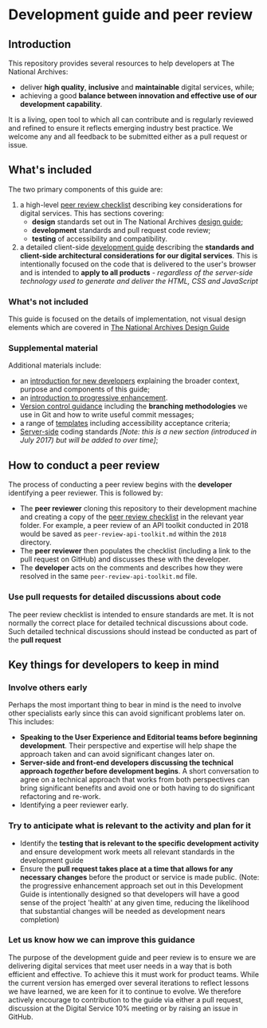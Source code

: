 # Development guide and peer review

## Introduction

This repository provides several resources to help developers at The National Archives:

* deliver **high quality**, **inclusive** and **maintainable** digital services, while;
* achieving a good **balance between innovation and effective use of our development capability**. 

It is a living, open tool to which all can contribute and is regularly reviewed and refined to ensure it reflects emerging industry best practice. We welcome any and all feedback to be submitted either as a pull request or issue. 

## What's included

The two primary components of this guide are:

1. a high-level [peer review checklist](/templates/peer-review-checklist.md) describing key considerations for digital services. This has sections covering: 
    - **design** standards set out in The National Archives [design guide](http://nationalarchives.gov.uk/design-guide/);
    - **development** standards and pull request code review;
    - **testing** of accessibility and compatibility.
2. a detailed client-side [development guide](/development-guide.md) describing the **standards and client-side architectural considerations for our digital services**. This is intentionally focused on the code that is delivered to the user's browser and is intended to **apply to all products** - _regardless of the server-side technology used to generate and deliver the HTML, CSS and JavaScript_

### What's not included

This guide is focused on the details of implementation, not visual design elements which are covered in [The National Archives Design Guide](http://nationalarchives.gov.uk/design-guide)

### Supplemental material

Additional materials include:

* an [introduction for new developers](supporting_material/development_standards_introduction_for_new_developers.pdf) explaining the broader context, purpose and components of this guide;
* an [introduction to progressive enhancement](supporting_material/progressive_enhancement_introduction.ppt).
* [Version control guidance](/version_control/) including the **branching methodologies** we use in Git and how to write useful commit messages;
* a range of [templates](/templates/) including accessibility acceptance criteria;
* [Server-side](/server_side_coding_standards) coding standards _[Note: this is a new section (introduced in July 2017) but will be added to over time]_;
    
## How to conduct a peer review 

The process of conducting a peer review begins with the **developer** identifying a peer reviewer. This is followed by:

* The **peer reviewer** cloning this repository to their development machine and creating a copy of the [peer review checklist](/templates/peer-review-checklist.md) in the relevant year folder. For example, a peer review of an API toolkit conducted in 2018 would be saved as ```peer-review-api-toolkit.md``` within the ```2018``` directory.
* The **peer reviewer** then populates the checklist (including a link to the pull request on GitHub) and discusses these with the developer. 
* The **developer** acts on the comments and describes how they were resolved in the same ```peer-review-api-toolkit.md``` file.

### Use pull requests for detailed discussions about code

The peer review checklist is intended to ensure standards are met. It is not normally the correct place for detailed technical discussions about code. Such detailed technical discussions should instead be conducted as part of the **pull request**

## Key things for developers to keep in mind

### Involve others early

Perhaps the most important thing to bear in mind is the need to involve other specialists early since this can avoid significant problems later on. This includes:

* **Speaking to the User Experience and Editorial teams before beginning development**. Their perspective and expertise will help shape the approach taken and can avoid significant changes later on.
* **Server-side and front-end developers discussing the technical approach _together_ before development begins**. A short conversation to agree on a technical approach that works from both perspectives can bring significant benefits and avoid one or both having to do significant refactoring and re-work.
* Identifying a peer reviewer early.

### Try to anticipate what is relevant to the activity and plan for it

* Identify the **testing that is relevant to the specific development activity** and ensure development work meets all relevant standards in the development guide
* Ensure the **pull request takes place at a time that  allows for any necessary changes** before the product or service is made public. (Note: the progressive enhancement approach set out in this Development Guide is intentionally designed so that developers will have a good sense of the project 'health' at any given time, reducing the likelihood that substantial changes will be needed as development nears completion)

### Let us know how we can improve this guidance

The purpose of the development guide and peer review is to ensure we are delivering digital services that meet user needs in a way that is both efficient and effective. To achieve this it must work for product teams. While the current version has emerged over several iterations to reflect lessons we have learned, we are keen for it to continue to evolve. We therefore actively encourage to contribution to the guide via either a pull request, discussion at the Digital Service 10% meeting or by raising an issue in GitHub.
